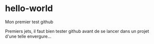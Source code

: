 # hello-world
Mon premier test github

Premiers jets, il faut bien tester github avant de se lancer dans un projet d'une telle envergure...
